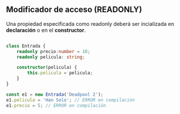 ## Modificador de acceso (READONLY)

Una propiedad especificada como readonly deberá ser incializada en **declaración** o en el **constructor**.

```typescript

class Entrada {
    readonly precio:number = 10;
    readonly pelicula: string;

    constructor(pelicula) {
        this.pelicula = pelicula;
    }
}

const e1 = new Entrada('Deadpool 2');
e1.pelicula = 'Han Solo'; // ERROR en compilación
e1.precio = 5; // ERROR en compilación
```